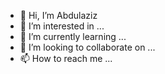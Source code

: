 - 👋 Hi, I’m Abdulaziz
- 👀 I’m interested in ...
- 🌱 I’m currently learning ...
- 💞️ I’m looking to collaborate on ...
- 📫 How to reach me ...

<!---
00az/00az is a ✨ special ✨ repository because its `README.md` (this file) appears on your GitHub profile.
You can click the Preview link to take a look at your changes.
--->
